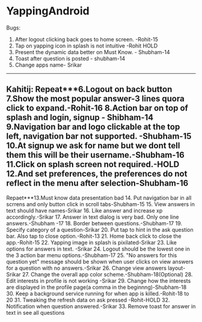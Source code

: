 # YappingAndroid
Bugs:
1. After logout clicking back goes to home screen. -Rohit-15
2. Tap on yapping icon in splash is not intuitive  -Rohit HOLD
3. Present the dynamic data better on Must Know.  - Shubham-14
4. Toast after question is posted - shubham-14
5. Change apps name- Srikar
-------
Kahitij: 
Repeat***6.Logout on back button
7.Show the most popular answer-3 lines quora click to expand.-Rohit-16
8.Action bar on top of splash and login, signup - Shibham-14
9.Navigation bar and logo clickable at the top left, navigation bar not supported. -Shubham-15
10.At signup we ask for name but we dont tell them this will be their username.-Shubham-16
11.Click on splash screen not required.-HOLD
12.And set preferences, the preferences do not reflect in the menu after selection-Shubham-16
-------
Repaet***13.Must know data presentation bad
14. Put navigation bar in all scrrens and only button click in scroll tabs-Shubham-15
15. View answers in text should have names-Srikar
16. Like answer and increase xp accordingly.-Srikar
17. Answer in text dialog is very bad. Only one line answers.-Shubham -17
18. Border between questions.-Shubham-17
19. Specify category of a question-Srikar
20. Put tap to hint in the ask question bar. Also tap to close option.-Rohit-13
21. Home back click to close the app.-Rohit-15
22. Yapping image in splash is pixilated-Srikar
23. Like options for answers in text. -Srikar
24. Logout should be the lowest one in the 3 action bar menu options.-Shubham-17
25. "No answers for this question yet"  message should be shown when user clicks on view answers for a question with no answers.-Srikar
26. Change view answers layout-Srikar
27. Change the overall app color scheme.-Shubham-18(Optional)
28. Edit interests in profile is not working -Srikar
29. Change how the interests are displayed in the profile page(a comma in the beginnng)-Shubham-18
30. Keep a background service running for when app is killed.-Rohit-18 to 20
31. Tweaking the refresh data on ask pressed -Rohit-HOLD
32. Notification when question answered.-Srikar
33. Remove toast for answer in text in see all questions
